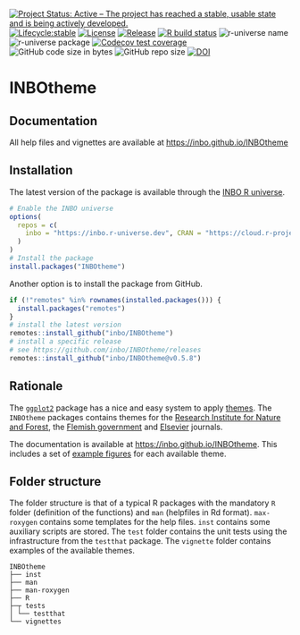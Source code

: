 [![Project Status: Active – The project has reached a stable, usable state and is being actively developed.](https://www.repostatus.org/badges/latest/active.svg)](https://www.repostatus.org/#active)
[![Lifecycle:stable](https://img.shields.io/badge/lifecycle-stable-green.svg)](https://lifecycle.r-lib.org/articles/stages.html#stable-1)
[![License](https://img.shields.io/badge/license-GPL--3-blue.svg?style=flat)](https://www.gnu.org/licenses/gpl-3.0.html)
[![Release](https://img.shields.io/github/release/qubyte/rubidium.svg)](https://github.com/inbo/inbotheme/releases)
[![R build status](https://github.com/inbo/INBOtheme/workflows/check%20package%20on%20main/badge.svg)](https://github.com/inbo/INBOtheme/actions)
![r-universe name](https://inbo.r-universe.dev/badges/:name?color=c04384)
![r-universe package](https://inbo.r-universe.dev/badges/INBOtheme)
[![Codecov test coverage](https://codecov.io/gh/inbo/INBOtheme/branch/main/graph/badge.svg)](https://app.codecov.io/gh/inbo/INBOtheme?branch=main)
![GitHub code size in bytes](https://img.shields.io/github/languages/code-size/inbo/INBOtheme.svg)
![GitHub repo size](https://img.shields.io/github/repo-size/inbo/INBOtheme.svg)
[![DOI](https://zenodo.org/badge/DOI/10.5281/zenodo.1219480.svg)](https://doi.org/10.5281/zenodo.1219480)

# INBOtheme

## Documentation

All help files and vignettes are available at https://inbo.github.io/INBOtheme

## Installation

The latest version of the package is available through the [INBO R universe](https://inbo.r-universe.dev).

```r
# Enable the INBO universe
options(
  repos = c(
    inbo = "https://inbo.r-universe.dev", CRAN = "https://cloud.r-project.org"
  )
)
# Install the package
install.packages("INBOtheme")
```

Another option is to install the package from GitHub.

```r
if (!"remotes" %in% rownames(installed.packages())) {
  install.packages("remotes")
}
# install the latest version
remotes::install_github("inbo/INBOtheme")
# install a specific release
# see https://github.com/inbo/INBOtheme/releases
remotes::install_github("inbo/INBOtheme@v0.5.8")
```

## Rationale

The [`ggplot2`](https://ggplot2.tidyverse.org) package has a nice and easy system to apply [themes](https://ggplot2.tidyverse.org/reference/index.html#section-themes).
The `INBOtheme` packages contains themes for the [Research Institute for Nature and Forest](https://www.vlaanderen.be/inbo), the [Flemish government](https://www.vlaanderen.be/en) and [Elsevier](https://www.elsevier.com/catalog?producttype=journal) journals.

The documentation is available at https://inbo.github.io/INBOtheme.
This includes a set of [example figures](https://inbo.github.io/INBOtheme/articles/themes.html) for each available theme.

## Folder structure

The folder structure is that of a typical R packages with the mandatory `R` folder (definition of the functions) and `man` (helpfiles in Rd format).
`max-roxygen` contains some templates for the help files.
`inst` contains some auxiliary scripts are stored.
The `test` folder contains the unit tests using the infrastructure from the `testthat` package.
The `vignette` folder contains examples of the available themes.

```
INBOtheme
├── inst 
├── man 
├── man-roxygen
├── R
├─┬ tests
│ └── testthat
└── vignettes
```
